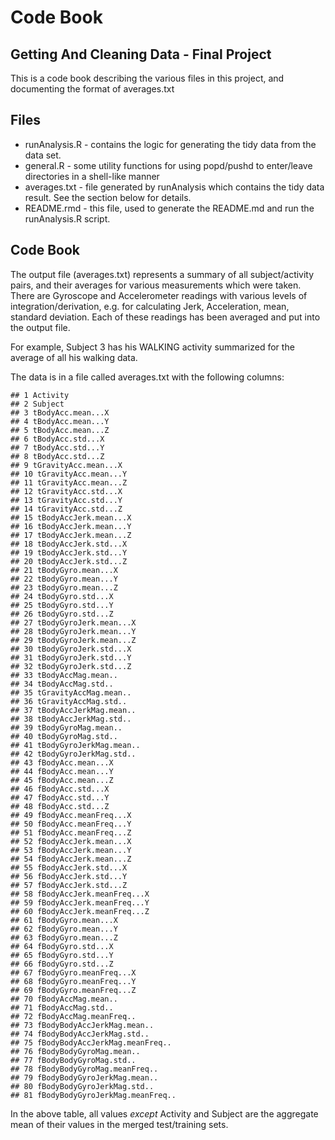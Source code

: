 Code Book
================

Getting And Cleaning Data - Final Project
-----------------------------------------

This is a code book describing the various files in this project, and documenting the format of averages.txt

Files
-----

-   runAnalysis.R - contains the logic for generating the tidy data from the data set.
-   general.R - some utility functions for using popd/pushd to enter/leave directories in a shell-like manner
-   averages.txt - file generated by runAnalysis which contains the tidy data result. See the section below for details.
-   README.rmd - this file, used to generate the README.md and run the runAnalysis.R script.

Code Book
---------

The output file (averages.txt) represents a summary of all subject/activity pairs, and their averages for various measurements which were taken. There are Gyroscope and Accelerometer readings with various levels of integration/derivation, e.g. for calculating Jerk, Acceleration, mean, standard deviation. Each of these readings has been averaged and put into the output file.

For example, Subject 3 has his WALKING activity summarized for the average of all his walking data.

The data is in a file called averages.txt with the following columns:

    ## 1 Activity 
    ## 2 Subject 
    ## 3 tBodyAcc.mean...X 
    ## 4 tBodyAcc.mean...Y 
    ## 5 tBodyAcc.mean...Z 
    ## 6 tBodyAcc.std...X 
    ## 7 tBodyAcc.std...Y 
    ## 8 tBodyAcc.std...Z 
    ## 9 tGravityAcc.mean...X 
    ## 10 tGravityAcc.mean...Y 
    ## 11 tGravityAcc.mean...Z 
    ## 12 tGravityAcc.std...X 
    ## 13 tGravityAcc.std...Y 
    ## 14 tGravityAcc.std...Z 
    ## 15 tBodyAccJerk.mean...X 
    ## 16 tBodyAccJerk.mean...Y 
    ## 17 tBodyAccJerk.mean...Z 
    ## 18 tBodyAccJerk.std...X 
    ## 19 tBodyAccJerk.std...Y 
    ## 20 tBodyAccJerk.std...Z 
    ## 21 tBodyGyro.mean...X 
    ## 22 tBodyGyro.mean...Y 
    ## 23 tBodyGyro.mean...Z 
    ## 24 tBodyGyro.std...X 
    ## 25 tBodyGyro.std...Y 
    ## 26 tBodyGyro.std...Z 
    ## 27 tBodyGyroJerk.mean...X 
    ## 28 tBodyGyroJerk.mean...Y 
    ## 29 tBodyGyroJerk.mean...Z 
    ## 30 tBodyGyroJerk.std...X 
    ## 31 tBodyGyroJerk.std...Y 
    ## 32 tBodyGyroJerk.std...Z 
    ## 33 tBodyAccMag.mean.. 
    ## 34 tBodyAccMag.std.. 
    ## 35 tGravityAccMag.mean.. 
    ## 36 tGravityAccMag.std.. 
    ## 37 tBodyAccJerkMag.mean.. 
    ## 38 tBodyAccJerkMag.std.. 
    ## 39 tBodyGyroMag.mean.. 
    ## 40 tBodyGyroMag.std.. 
    ## 41 tBodyGyroJerkMag.mean.. 
    ## 42 tBodyGyroJerkMag.std.. 
    ## 43 fBodyAcc.mean...X 
    ## 44 fBodyAcc.mean...Y 
    ## 45 fBodyAcc.mean...Z 
    ## 46 fBodyAcc.std...X 
    ## 47 fBodyAcc.std...Y 
    ## 48 fBodyAcc.std...Z 
    ## 49 fBodyAcc.meanFreq...X 
    ## 50 fBodyAcc.meanFreq...Y 
    ## 51 fBodyAcc.meanFreq...Z 
    ## 52 fBodyAccJerk.mean...X 
    ## 53 fBodyAccJerk.mean...Y 
    ## 54 fBodyAccJerk.mean...Z 
    ## 55 fBodyAccJerk.std...X 
    ## 56 fBodyAccJerk.std...Y 
    ## 57 fBodyAccJerk.std...Z 
    ## 58 fBodyAccJerk.meanFreq...X 
    ## 59 fBodyAccJerk.meanFreq...Y 
    ## 60 fBodyAccJerk.meanFreq...Z 
    ## 61 fBodyGyro.mean...X 
    ## 62 fBodyGyro.mean...Y 
    ## 63 fBodyGyro.mean...Z 
    ## 64 fBodyGyro.std...X 
    ## 65 fBodyGyro.std...Y 
    ## 66 fBodyGyro.std...Z 
    ## 67 fBodyGyro.meanFreq...X 
    ## 68 fBodyGyro.meanFreq...Y 
    ## 69 fBodyGyro.meanFreq...Z 
    ## 70 fBodyAccMag.mean.. 
    ## 71 fBodyAccMag.std.. 
    ## 72 fBodyAccMag.meanFreq.. 
    ## 73 fBodyBodyAccJerkMag.mean.. 
    ## 74 fBodyBodyAccJerkMag.std.. 
    ## 75 fBodyBodyAccJerkMag.meanFreq.. 
    ## 76 fBodyBodyGyroMag.mean.. 
    ## 77 fBodyBodyGyroMag.std.. 
    ## 78 fBodyBodyGyroMag.meanFreq.. 
    ## 79 fBodyBodyGyroJerkMag.mean.. 
    ## 80 fBodyBodyGyroJerkMag.std.. 
    ## 81 fBodyBodyGyroJerkMag.meanFreq.. 

In the above table, all values *except* Activity and Subject are the aggregate mean of their values in the merged test/training sets.

